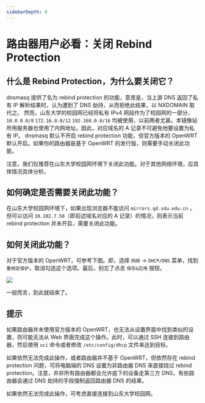 ```yaml
---
sidebarDepth: 0
---
```

# 路由器用户必看：关闭 Rebind Protection

## 什么是 Rebind Protection，为什么要关闭它？

dnsmasq 提供了名为 rebind protection 的功能，意思是，当上游 DNS 返回了私有 IP 解析结果时，认为遭到了 DNS 劫持，从而拒绝此结果，以 NXDOMAIN 取代之。
然而，山东大学的校园网已经将私有 IPv4 网段作为了校园网的一部分，`10.0.0.0/8` `172.16.0.0/12` `192.168.0.0/16` 均被使用，以前两者尤甚。本镜像站所用服务器也使用了内网地址。因此，对应域名的 A 记录不可避免地要设置为私有 IP。
dnsmasq 默认不开启 rebind protection 功能，但官方版本的 OpenWRT 默认开启。如果你的路由器是基于 OpenWRT 的发行版，则需要手动关闭此功能。

注意，我们仅推荐在山东大学校园网环境下关闭此功能。对于其他网络环境，应具体情况具体分析。

## 如何确定是否需要关闭此功能？

在山东大学校园网环境下，如果出现浏览器不能访问 `mirrors.qd.sdu.edu.cn` ，但可以访问 `10.102.7.58`（即前述域名对应的 A 记录）的情况，则表示当前 rebind protection 并未开启，需要关闭此功能。

## 如何关闭此功能？

对于官方版本的 OpenWRT，可参考下图。即，选择 `网络` → `DHCP/DNS`  菜单，找到 `重绑定保护`，取消勾选这个选项。最后，别忘了点击 `保存&应用` 按钮。

![](./images/TurnOffRebindProtection-pic-1.png)

一般而言，到此就结束了。

## 提示

如果路由器并未使用官方版本的 OpenWRT，也无法从设置界面中找到类似的设置，则可能无法从 Web 界面完成这个操作。此时，可以通过 SSH 连接到路由器，然后使用 `uci` 命令或者修改 `/etc/config/dhcp` 文件来达到目标。

如果依然无法完成此操作，或者路由器并不基于 OpenWRT，但依然存在 rebind protection 问题，可将电脑端的 DNS 设置为非路由器 DNS 来直接绕过 rebind protection。注意，并非所有路由器都会允许底下的设备走第三方 DNS，有些路由器会通过 DNS 劫持的手段强制返回路由器 DNS 的结果。

如果依然无法完成此操作，可考虑直接连接到山东大学校园网。
